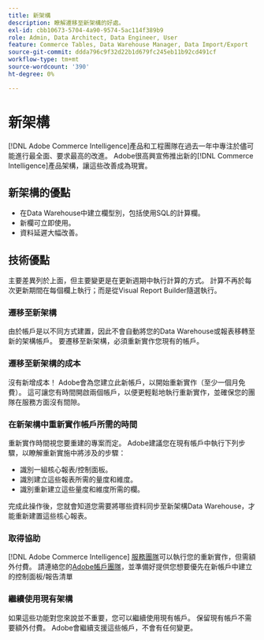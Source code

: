 ```yaml
---
title: 新架構
description: 瞭解遷移至新架構的好處。
exl-id: cbb10673-5704-4a90-9574-5ac114f389b9
role: Admin, Data Architect, Data Engineer, User
feature: Commerce Tables, Data Warehouse Manager, Data Import/Export
source-git-commit: ddda796c9f32d22b1d679fc245eb11b92cd491cf
workflow-type: tm+mt
source-wordcount: '390'
ht-degree: 0%

---
```


# 新架構

[!DNL Adobe Commerce Intelligence]產品和工程團隊在過去一年中專注於儘可能進行最全面、要求最高的改進。 Adobe很高興宣佈推出新的[!DNL Commerce Intelligence]產品架構，讓這些改善成為現實。

## 新架構的優點

* 在Data Warehouse中建立欄型別，包括使用SQL的計算欄。
* 新欄可立即使用。
* 資料延遲大幅改善。

## 技術優點

主要差異列於上面，但主要變更是在更新週期中執行計算的方式。 計算不再於每次更新期間在每個欄上執行；而是從Visual Report Builder隨選執行。

### 遷移至新架構

由於帳戶是以不同方式建置，因此不會自動將您的Data Warehouse或報表移轉至新的架構帳戶。 要遷移至新架構，必須重新實作您現有的帳戶。

### 遷移至新架構的成本

沒有新增成本！ Adobe會為您建立此新帳戶，以開始重新實作（至少一個月免費）。 這可讓您有時間開啟兩個帳戶，以便更輕鬆地執行重新實作，並確保您的團隊在服務方面沒有間隙。

### 在新架構中重新實作帳戶所需的時間

重新實作時間視您要重建的專案而定。 Adobe建議您在現有帳戶中執行下列步驟，以瞭解重新實施中將涉及的步驟：

* 識別一組核心報表/控制面板。
* 識別建立這些報表所需的量度和維度。
* 識別重新建立這些量度和維度所需的欄。

完成此操作後，您就會知道您需要將哪些資料同步至新架構Data Warehouse，才能重新建置這些核心報表。

### 取得協助

[!DNL Adobe Commerce Intelligence] [服務團隊](https://experienceleague.adobe.com/docs/commerce-knowledge-base/kb/troubleshooting/miscellaneous/mbi-service-policies.html?lang=zh-Hant)可以執行您的重新實作，但需額外付費。 請連絡您的[Adobe帳戶團隊](../../guide-overview.md#Submitting-a-Support-Ticket)，並準備好提供您想要優先在新帳戶中建立的控制面板/報告清單

### 繼續使用現有架構

如果這些功能對您來說並不重要，您可以繼續使用現有帳戶。 保留現有帳戶不需要額外付費。 Adobe會繼續支援這些帳戶，不會有任何變更。

